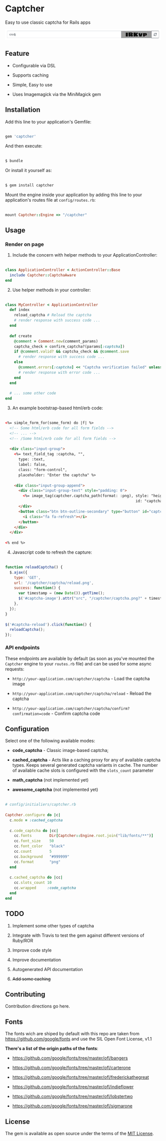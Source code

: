 # Captcher

Easy to use classic captcha for Rails apps

![Example of captcha field](docs/captcha_field.png "Captcher captcha")

## Feature

* Configurable via DSL

* Supports caching

* Simple, Easy to use

* Uses Imagemagick via the MiniMagick gem

## Installation

Add this line to your application's Gemfile:

```ruby

gem 'captcher'

```

And then execute:

```bash

$ bundle

```

Or install it yourself as:

```bash

$ gem install captcher

```

Mount the engine inside your application by adding this line to your application's routes file at `config/routes.rb`:

```ruby

mount Captcher::Engine => "/captcher"

```


## Usage

### Render on page

1. Include the concern with helper methods to your ApplicationController:

```ruby

class ApplicationController < ActionController::Base
  include Captcher::CaptchaAware
end

```

2. Use helper methods in your controller:

```ruby

class MyController < ApplicationController
  def index
    reload_captcha # Reload the captcha
    # render response with success code ...
  end

  def create
    @comment = Comment.new(comment_params)
    captcha_check = confirm_captcha?(params[:captcha])
    if @comment.valid? && captcha_check && @comment.save
      # render response with success code ...
    else
      @comment.errors[:captcha] << "Captcha verification failed" unless captcha_check
      # render response with error code ...
    end
  end

  # ... some other code
end

```

3. An example bootstrap-based html/erb code:


```html

<%= simple_form_for(some_form) do |f| %>
  <!-- Some html/erb code for all form fields -->
  <!-- ... -->
  <!-- /Some html/erb code for all form fields -->

  <div class="input-group">
    <%= text_field_tag :captcha, "",
      type: :text,
      label: false,
      class: "form-control",
      placeholder: "Enter the captcha" %>

    <div class="input-group-append">
      <div class="input-group-text" style="padding: 0">
        <%= image_tag(captcher.captcha_path(format: :png), style: "height: 35px;",
                                                           id: "captcha-image") %>
      </div>
      <button class="btn btn-outline-secondary" type="button" id="captcha-reload">
        <i class="fa fa-refresh"></i>
      </button>
    </div>
  </div>

<% end %>

```

4. Javascript code to refresh the capture:


```javascript

function reloadCaptcha() {
  $.ajax({
    type: 'GET',
    url: '/captcher/captcha/reload.png',
    success: function() {
      var timestamp = (new Date()).getTime();
      $('#captcha-image').attr("src", "/captcher/captcha.png?" + timestamp);
    }, 
  });
}

$('#captcha-reload').click(function() {
  reloadCaptcha();
});

```


### API endpoints

These endpoints are available by default (as soon as you've mounted the `Captcher` engine to your `routes.rb` file) and can be used for some async requests:

* `http://your-application.com/captcher/captcha` - Load the captcha image

* `http://your-application.com/captcher/captcha/reload` - Reload the captcha

* `http://your-application.com/captcher/captcha/confirm?confirmation=code` - Confirm captcha code


## Configuration

Select one of the following available modes:

* **code\_captcha** - Classic image-based captcha;

* **cached\_captcha** - Acts like a caching proxy for any of available captcha types.
Keeps several generated captcha variants in cache. The number of available cache slots is configured with the `slots_count` parameter

* **math\_captcha** (not implemented yet)

* **awesome_captcha** (not implemented yet)

```ruby

# config/initialiers/captcher.rb

Captcher.configure do |c|
  c.mode = :cached_captcha

  c.code_captcha do |cc|
    cc.fonts        Dir[Captcher::Engine.root.join("lib/fonts/**")]
    cc.font_size    50
    cc.font_color   "black"
    cc.count        5
    cc.background   "#999999"
    cc.format       "png"
  end

  c.cached_captcha do |cc|
    cc.slots_count 10
    cc.wrapped     :code_captcha
  end
end

```


## TODO

1. Implement some other types of captcha

2. Integrate with Travis to test the gem against different versions of Ruby/ROR

3. Improve code style

4. Improve documentation

5. Autogenerated API documentation

6. ~~Add some caching~~


## Contributing

Contribution directions go here.


## Fonts

The fonts wich are shiped by default with this repo
are taken from https://github.com/google/fonts
and use the SIL Open Font License, v1.1

**There's a list of the origin paths of the fonts**:

* https://github.com/google/fonts/tree/master/ofl/bangers

* https://github.com/google/fonts/tree/master/ofl/carterone

* https://github.com/google/fonts/tree/master/ofl/frederickathegreat

* https://github.com/google/fonts/tree/master/ofl/indieflower

* https://github.com/google/fonts/tree/master/ofl/lobstertwo

* https://github.com/google/fonts/tree/master/ofl/sigmarone


## License

The gem is available as open source under the terms of the [MIT License](https://opensource.org/licenses/MIT).
